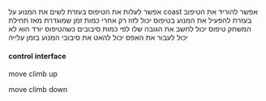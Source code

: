 
אפשר לעלות את הטיפוס בעזרת לשים את המנוע על coast 
אפשר להוריד את הטיפוב בעזרת להפעיל את המנוע 
בטיפוס יכול לזוז רק אחרי כמות זמן שמוגדרת מאז תחילת המשחק 
טיפוס יכול לחשב את הגובה שלו לפי כמות סיבובים
כשהטיפוס יורד הוא לא יכול לעבור את האפס 
יכול להאט את סיבובי המנוע בזמן עלייה


#### **control interface**

move climb up 

move climb down 

